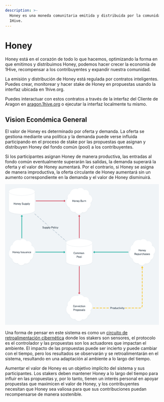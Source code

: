 ```yaml
---
description: >-
  Honey es una moneda comunitaria emitida y distribuida por la comunidad de
  1Hive.
---
```


# Honey

Honey está en el corazón de todo lo que hacemos, optimizando la forma en que emitimos y distribuimos Honey, podemos hacer crecer la economía de 1Hive, recompensar a los contribuyentes y expandir nuestra comunidad. 

La emisión y distribución de Honey está regulada por contratos inteligentes. Puedes crear, monitorear y hacer stake de Honey en propuestas usando la interfaz ubicada en 1hive.org. 

Puedes interactuar con estos contratos a través de la interfaz del Cliente de Aragon en [aragon.1hive.org](https://aragon.1hive.org/#/0xe9869a0bbc8fb8c61b7d81c33fa2ba84871b3b0e) o ejecutar la interfaz localmente tu mismo. 

## Vision Económica General 

El valor de Honey es determinado por oferta y demanda. La oferta se gestiona mediante una política y la demanda puede verse influida participando en el proceso de stake por las propuestas que asignan y distribuyen Honey del fondo común \(pool\) a los contribuyentes.

Si los participantes asignan Honey de manera productiva, las entradas al fondo común eventualmente superarán las salidas, la demanda superará la oferta y el valor de Honey aumentará. Por el contrario, si Honey se asigna de manera improductiva, la oferta circulante de Honey aumentará sin un aumento correspondiente en la demanda y el valor de Honey disminuirá.

![Stock de Honey simplificado y diagrama de flujo](../../.gitbook/assets/honey-2x.png)

Una forma de pensar en este sistema es como un [circuito de retroalimentación cibernética](https://en.wikipedia.org/wiki/Cybernetics) donde los stakers son sensores, el protocolo es el controlador y las propuestas son los actuadores que impactan el ambiente. El impacto de las propuestas puede ser incierto y puede cambiar con el tiempo, pero los resultados se observarán y se retroalimentarán en el sistema, resultando en una adaptación al ambiente a lo largo del tiempo.

Aumentar el valor de Honey es un objetivo implícito del sistema y sus participantes. Los stakers deben mantener Honey a lo largo del tiempo para influir en las propuestas y, por lo tanto, tienen un interés personal en apoyar propuestas que maximicen el valor de Honey, y los contribuyentes necesitan que Honey sea valiosa para que sus contribuciones puedan recompensarse de manera sostenible.

